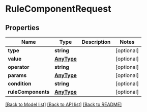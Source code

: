 # RuleComponentRequest

## Properties
Name | Type | Description | Notes
------------ | ------------- | ------------- | -------------
**type** | **string** |  | [optional] 
**value** | [**AnyType**](AnyType.md) |  | [optional] 
**operator** | **string** |  | [optional] 
**params** | [**AnyType**](AnyType.md) |  | [optional] 
**condition** | **string** |  | [optional] 
**ruleComponents** | [**AnyType**](AnyType.md) |  | [optional] 

[[Back to Model list]](../README.md#documentation-for-models) [[Back to API list]](../README.md#documentation-for-api-endpoints) [[Back to README]](../README.md)


